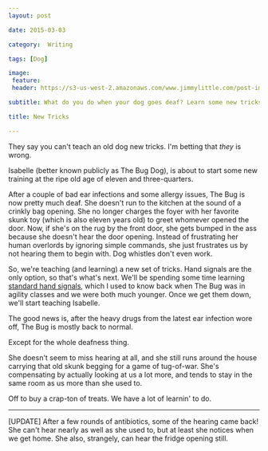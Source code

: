 ```yaml
---
layout: post

date: 2015-03-03

category:  Writing 

tags: [Dog]

image:
 feature:
 header: https://s3-us-west-2.amazonaws.com/www.jimmylittle.com/post-images/leBug.jpg

subtitle: What do you do when your dog goes deaf? Learn some new tricks.

title: New Tricks

---
```


They say you can't teach an old dog new tricks.  I'm betting that *they* is wrong.  

Isabelle (better known publicly as The Bug Dog), is about to start some new training at the ripe old age of eleven and three-quarters. 

After a couple of bad ear infections and some allergy issues, The Bug is now pretty much deaf. She doesn't run to the kitchen at the sound of a crinkly bag opening. She no longer charges the foyer with her favorite skunk toy (which is also eleven years old) to greet whomever opened the door. Now, if she's on the rug by the front door, she gets bumped in the ass because she doesn't hear the door opening. Instead of frustrating her human overlords by ignoring simple commands, she just frustrates us by not hearing them to begin with. Dog whistles don't even work. 

So, we're teaching (and learning) a new set of tricks. Hand signals are the only option, so that's what's next. We'll be spending some time learning [standard hand signals](href="http://www.dog-training-excellence.com/dog-training-hand-signals.html), which I used to know back when The Bug was in agility classes and we were both much younger. Once we get them down, we'll start teaching Isabelle. 

The good news is, after the heavy drugs from the latest ear infection wore off, The Bug is mostly back to normal.

Except for the whole deafness thing. 

She doesn't seem to miss hearing at all, and she still runs around the house carrying that old skunk begging for a game of tug-of-war. She's compensating by actually looking at us a lot more, and tends to stay in the same room as us more than she used to.  

Off to buy a crap-ton of treats. We have a lot of learnin' to do. 

---
  [UPDATE]  After a few rounds of antibiotics, some of the hearing came back!  She can't hear nearly as well as she used to, but at least she notices when we get home.  She also, strangely, can hear the fridge opening still.

